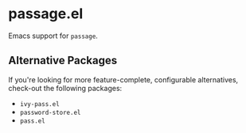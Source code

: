 # passage.el

Emacs support for `passage`.

## Alternative Packages

If you're looking for more feature-complete, configurable alternatives,
check-out the following packages:

- `ivy-pass.el`
- `password-store.el`
- `pass.el`

